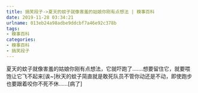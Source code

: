 ```yaml
---
title: 搞笑段子->夏天的蚊子就像害羞的姑娘你刚有点想法 | 糗事百科
date: 2019-11-28 03:34:21
urlname: 013eb24a98adbe9ddcbf7a46e92c378b
tags: 
- 糗事百科
categories:
- 糗事百科
- 搞笑段子
---
```

夏天的蚊子就像害羞的姑娘你刚有点想法，它就吓跑了.......想要留住它，就要喂饱让它飞不起来[诶~]秋天的蚊子简直就是敢死队员不管你动还是不动，即使跑步也要跟着咬你不死不休……[病了]


